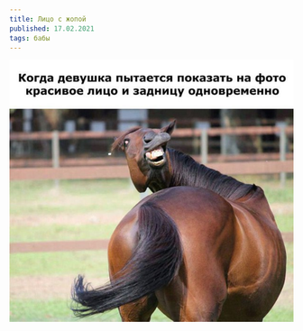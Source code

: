 ```yaml
---
title: Лицо с жопой
published: 17.02.2021
tags: бабы
---
```


![XubHLpUjTBI](../content/XubHLpUjTBI.jpg)